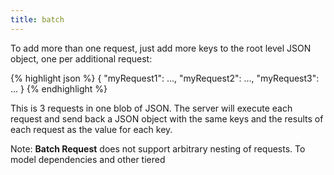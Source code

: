 ```yaml
---
title: batch
---
```


To add more than one request, just add more keys to the root level JSON object, one per additional request:

{% highlight json %}
{
    "myRequest1": ...,
    "myRequest2": ...,
    "myRequest3": ...
}
{% endhighlight %}

This is 3 requests in one blob of JSON. The server will execute each request and send back a JSON object with the same keys and the results of each request as the value for each key.

Note: **Batch Request** does not support arbitrary nesting of requests. To model dependencies and other tiered 

